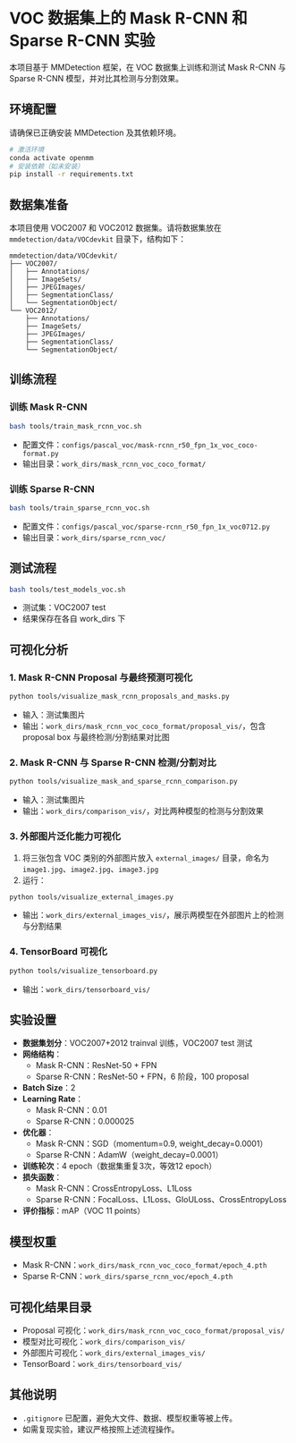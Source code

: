# VOC 数据集上的 Mask R-CNN 和 Sparse R-CNN 实验

本项目基于 MMDetection 框架，在 VOC 数据集上训练和测试 Mask R-CNN 与 Sparse R-CNN 模型，并对比其检测与分割效果。

## 环境配置

请确保已正确安装 MMDetection 及其依赖环境。

```bash
# 激活环境
conda activate openmm
# 安装依赖（如未安装）
pip install -r requirements.txt
```

## 数据集准备

本项目使用 VOC2007 和 VOC2012 数据集。请将数据集放在 `mmdetection/data/VOCdevkit` 目录下，结构如下：

```
mmdetection/data/VOCdevkit/
├── VOC2007/
│   ├── Annotations/
│   ├── ImageSets/
│   ├── JPEGImages/
│   ├── SegmentationClass/
│   └── SegmentationObject/
└── VOC2012/
    ├── Annotations/
    ├── ImageSets/
    ├── JPEGImages/
    ├── SegmentationClass/
    └── SegmentationObject/
```

## 训练流程

### 训练 Mask R-CNN

```bash
bash tools/train_mask_rcnn_voc.sh
```
- 配置文件：`configs/pascal_voc/mask-rcnn_r50_fpn_1x_voc_coco-format.py`
- 输出目录：`work_dirs/mask_rcnn_voc_coco_format/`

### 训练 Sparse R-CNN

```bash
bash tools/train_sparse_rcnn_voc.sh
```
- 配置文件：`configs/pascal_voc/sparse-rcnn_r50_fpn_1x_voc0712.py`
- 输出目录：`work_dirs/sparse_rcnn_voc/`

## 测试流程

```bash
bash tools/test_models_voc.sh
```
- 测试集：VOC2007 test
- 结果保存在各自 work_dirs 下

## 可视化分析

### 1. Mask R-CNN Proposal 与最终预测可视化

```bash
python tools/visualize_mask_rcnn_proposals_and_masks.py
```
- 输入：测试集图片
- 输出：`work_dirs/mask_rcnn_voc_coco_format/proposal_vis/`，包含 proposal box 与最终检测/分割结果对比图

### 2. Mask R-CNN 与 Sparse R-CNN 检测/分割对比

```bash
python tools/visualize_mask_and_sparse_rcnn_comparison.py
```
- 输入：测试集图片
- 输出：`work_dirs/comparison_vis/`，对比两种模型的检测与分割效果

### 3. 外部图片泛化能力可视化

1. 将三张包含 VOC 类别的外部图片放入 `external_images/` 目录，命名为 `image1.jpg`、`image2.jpg`、`image3.jpg`
2. 运行：

```bash
python tools/visualize_external_images.py
```
- 输出：`work_dirs/external_images_vis/`，展示两模型在外部图片上的检测与分割结果

### 4. TensorBoard 可视化

```bash
python tools/visualize_tensorboard.py
```
- 输出：`work_dirs/tensorboard_vis/`

## 实验设置

- **数据集划分**：VOC2007+2012 trainval 训练，VOC2007 test 测试
- **网络结构**：
  - Mask R-CNN：ResNet-50 + FPN
  - Sparse R-CNN：ResNet-50 + FPN，6 阶段，100 proposal
- **Batch Size**：2
- **Learning Rate**：
  - Mask R-CNN：0.01
  - Sparse R-CNN：0.000025
- **优化器**：
  - Mask R-CNN：SGD（momentum=0.9, weight_decay=0.0001）
  - Sparse R-CNN：AdamW（weight_decay=0.0001）
- **训练轮次**：4 epoch（数据集重复3次，等效12 epoch）
- **损失函数**：
  - Mask R-CNN：CrossEntropyLoss、L1Loss
  - Sparse R-CNN：FocalLoss、L1Loss、GIoULoss、CrossEntropyLoss
- **评价指标**：mAP（VOC 11 points）

## 模型权重

- Mask R-CNN：`work_dirs/mask_rcnn_voc_coco_format/epoch_4.pth`
- Sparse R-CNN：`work_dirs/sparse_rcnn_voc/epoch_4.pth`

## 可视化结果目录

- Proposal 可视化：`work_dirs/mask_rcnn_voc_coco_format/proposal_vis/`
- 模型对比可视化：`work_dirs/comparison_vis/`
- 外部图片可视化：`work_dirs/external_images_vis/`
- TensorBoard：`work_dirs/tensorboard_vis/`

## 其他说明

- `.gitignore` 已配置，避免大文件、数据、模型权重等被上传。
- 如需复现实验，建议严格按照上述流程操作。 